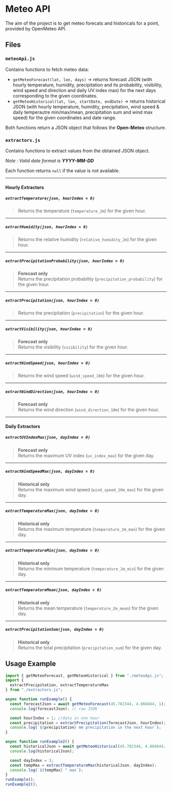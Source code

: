 # Meteo API

The aim of the project is to get meteo forecats and historicals for a point, provided by OpenMeteo API.

## Files

### `meteoApi.js`
Contains functions to fetch meteo data:
- `getMeteoForecast(lat, lon, days)` → returns forecast JSON (with hourly temperature, humidity, precipitation and its probability, visibility, wind speed and direction and daily UV index max) for the next days corresponding to the given coordinates.  
- `getMeteoHistorical(lat, lon, startDate, endDate)` → returns historical JSON (with hourly temperature, humidity, precipitation, wind speed & daily temperautre min/max/mean, precipitation sum and wind max speed) for the given coordinates and date range.  

Both functions return a JSON object that follows the **Open-Meteo** structure.

### `extractors.js`
Contains functions to extract values from the obtained JSON object.

*Note : Valid date format is **YYYY-MM-DD***

Each function returns `null` if the value is not available.

---

#### Hourly Extractors

##### `extractTemperature(json, hourIndex = 0)`
> Returns the temperature (`temperature_2m`) for the given hour.

---

##### `extractHumidity(json, hourIndex = 0)`
> Returns the relative humidity (`relative_humidity_2m`) for the given hour.

---

##### `extractPrecipitationProbability(json, hourIndex = 0)`
> **Forecast only**  
Returns the precipitation probability (`precipitation_probability`) for the given hour.

---

##### `extractPrecipitation(json, hourIndex = 0)`
> Returns the precipitation (`precipitation`) for the given hour.

---

##### `extractVisibility(json, hourIndex = 0)`
> **Forecast only**  
Returns the visibility (`visibility`) for the given hour.

---

##### `extractWindSpeed(json, hourIndex = 0)`
> Returns the wind speed (`wind_speed_10m`) for the given hour.

---

##### `extractWindDirection(json, hourIndex = 0)`
> **Forecast only**  
Returns the wind direction (`wind_direction_10m`) for the given hour.

---

#### Daily Extractors

##### `extractUVIndexMax(json, dayIndex = 0)`
> **Forecast only**  
Returns the maximum UV index (`uv_index_max`) for the given day.

---

##### `extractWindSpeedMax(json, dayIndex = 0)`
> **Historical only**  
Returns the maximum wind speed (`wind_speed_10m_max`) for the given day.

---

##### `extractTemperatureMax(json, dayIndex = 0)`
> **Historical only**  
Returns the maximum temperature (`temperature_2m_max`) for the given day.

---

##### `extractTemperatureMin(json, dayIndex = 0)`
> **Historical only**  
Returns the minimum temperature (`temperature_2m_min`) for the given day.

---

##### `extractTemperatureMean(json, dayIndex = 0)`
> **Historical only**  
Returns the mean temperature (`temperature_2m_mean`) for the given day.

---

##### `extractPrecipitationSum(json, dayIndex = 0)`
> **Historical only**  
Returns the total precipitation (`precipitation_sum`) for the given day.

## Usage Example

```javascript
import { getMeteoForecast, getMeteoHistorical } from "./meteoApi.js";
import { 
  extractPrecipitation, extractTemperatureMax
} from "./extractors.js";

async function runExample() {
  const forecastJson = await getMeteoForecast(45.782344, 4.866044, 1); 
  console.log(forecastJson); // raw JSON

  const hourIndex = 1; //data in one hour
  const precipitation = extractPrecipitation(forecastJson, hourIndex);
  console.log(`${precipitation} mm precipitation in the next hour`);
}

async function runExample2() {
  const historicalJson = await getMeteoHistorical(45.782344, 4.866044, "2025-08-16","2025-08-24"); 
  console.log(historicalJson);

  const dayIndex = 3; 
  const tempMax = extractTemperatureMax(historicalJson, dayIndex);
  console.log(`${tempMax} ° max`);
}
runExample();
runExample2();
```
